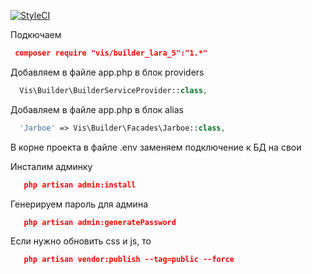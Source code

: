[![StyleCI](https://styleci.io/repos/55775729/shield?branch=master)](https://styleci.io/repos/55775729)

Подкючаем 
```json
 composer require "vis/builder_lara_5":"1.*"
```
Добавляем в файле app.php в блок providers
```php
  Vis\Builder\BuilderServiceProvider::class,
```
Добавляем в файле app.php в блок alias
```php
  'Jarboe' => Vis\Builder\Facades\Jarboe::class,
```

В корне проекта в файле .env заменяем подключение к БД на свои

Инсталим админку
```json
   php artisan admin:install
```
Генерируем пароль для админа
```json
   php artisan admin:generatePassword
```

Если нужно обновить css и js, то
```json
   php artisan vendor:publish --tag=public --force
```